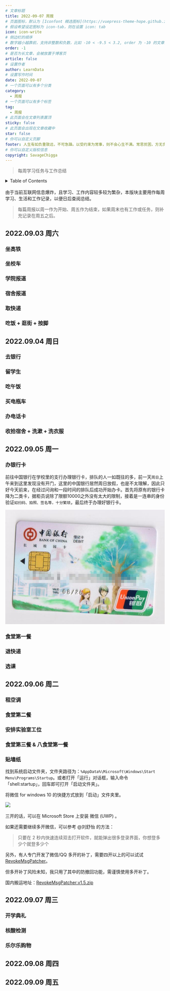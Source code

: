```yaml
---
# 文章标题
title: 2022-09-07 周报
# 页面图标，默认为 [Iconfont 精选图标](https://vuepress-theme-hope.github.io/v2/zh/guide/interface/icon.html#iconfont-%E7%B2%BE%E9%80%89%E5%9B%BE%E6%A0%87)
# 假设希望设定图标为 icon-tab，则在设置 icon: tab
icon: icon-write
# 侧边栏的顺序
# 数字越小越靠前，支持非整数和负数，比如 -10 < -9.5 < 3.2, order 为 -10 的文章会最靠上。
order: -1
# 是否为长文章，会被放置于博客页
article: false
# 设置作者
author: LearnData
# 设置写作时间
date: 2022-09-07
# 一个页面可以有多个分类
category:
  - 周报
# 一个页面可以有多个标签
tag:
  - 周报
# 此页面会在文章列表置顶
sticky: false
# 此页面会出现在文章收藏中
star: false
# 你可以自定义页脚
footer: 人生有如负重致远，不可急躁。以受约束为常事，则不会心生不满。常思贫困，方无贪欲之念。心怀宽容，则能无事长久。视怒如敌。只知胜而不知败，必害其身。常思己过，莫论人非。不及尚能补，过之无以救。——德川家康 ​​​​
# 你可以自定义版权信息
copyright: SavageChigga
---
```

> 每周学习任务与工作总结

<!-- TABLE OF CONTENTS 有序为<ol>，无序为<ul> -->
<details>
  <summary>Table of Contents</summary>
  <ul>
    <li><a href="#-2022.09.04 周日"> 2022.09.03 周六 </a></li>
    <li><a href="#-2022.09.04 周日"> 2022.09.04 周日 </a></li>
    <li><a href="#-2022.09.05 周一"> 2022.09.05 周一 </a></li>
    <li><a href="#-2022.09.06 周二"> 2022.09.06 周二 </a></li>
    <li><a href="#-2022.09.07 周三"> 2022.09.07 周三 </a></li>
    <li><a href="#-2022.09.08 周四"> 2022.09.08 周四 </a></li>
    <li><a href="#-2022.09.09 周五"> 2022.09.09 周五 </a></li>
  </ul>
</details>
<br>
由于当前互联网信息爆炸，且学习、工作内容较多较为繁杂，本版块主要用作每周学习、生活和工作记录，以便日后查阅总结。

> 每篇周报以周一作为开始、周五作为结束，如果周末也有工作或任务，则补充记录在周五之后。

## 2022.09.03 周六

### 坐高铁

### 坐校车

### 学院报道

### 宿舍报道

### 取快递

### 吃饭 + 逛街 + 按脚

## 2022.09.04 周日

### 去银行

### 留学生

### 吃午饭

### 买电瓶车

### 办电话卡

### 收拾宿舍 + 洗漱 + 洗衣服

## 2022.09.05 周一

### 办银行卡

前往中国银行在学校里的支行办理银行卡，排队的人一如既往的多，前一天`周日`上午来到这里发现没有开门，这里的中国银行居然周日放假，也是不太理解，因此只好今天前来，在经过问询和一段时间的排队后成功开始办卡。首先将原有的银行卡降为二类卡，据柜员说除了限额10000之外没有太大的限制，接着是一连串的身份验证`如扫码、拍照、签名等，十分繁琐`，最后终于办理好银行卡。

![](/card.jpg)

### 食堂第一餐

### 退快递

### 选课

## 2022.09.06 周二

### 租空调

### 食堂第二餐

### 安排实验室工位

### 食堂第三餐 & 八食堂第一餐

### 贴墙纸

找到系统启动文件夹，文件夹路径为：`%AppData%\Microsoft\Windows\Start Menu\Programs\Startup`。或者打开「运行」对话框，输入命令「shell:startup」，回车即可打开「启动文件夹」。

将微信 for windows 10 的快捷方式放到「启动」文件夹里。

![](http://tc.seoipo.com/2022-05-06-04-23-49.png)

三开的话，可以在 Microsoft Store 上安装 微信 (UWP) 。

如果还需要继续多开微信，可以参考 @刘舒怡 的方法：

> 只要在 2 秒内快速连续双击打开软件，就能弹出很多登录界面，你想登多少个就登多少个

另外，有人专门开发了微信/QQ 多开的补丁，需要四开以上的可以试试 [RevokeMsgPatcher](https://github.com/huiyadanli/RevokeMsgPatcher)。

但多开补丁风险未知，我只用了其中的防撤回功能，需谨慎使用多开补丁。

国内搬运地址：[RevokeMsgPatcher.v1.5.zip](https://wwz.lanzouf.com/ij0oz05ns3di)

## 2022.09.07 周三

### 开学典礼

### 核酸检测

### 乐尔乐购物

## 2022.09.08 周四

## 2022.09.09 周五